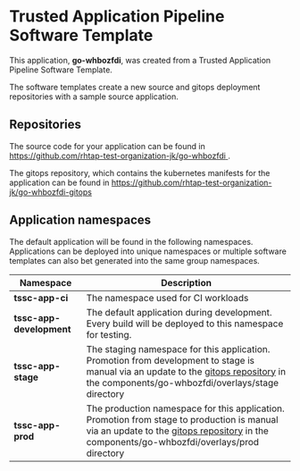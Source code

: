 # Trusted Application Pipeline Software Template

This application, **go-whbozfdi**, was created from a Trusted Application Pipeline Software Template.

The software templates create a new source and gitops deployment repositories with a sample source application. 

## Repositories

The source code for your application can be found in [https://github.com/rhtap-test-organization-jk/go-whbozfdi ](https://github.com/rhtap-test-organization-jk/go-whbozfdi ).
 
The gitops repository, which contains the kubernetes manifests for the application can be found in 
[https://github.com/rhtap-test-organization-jk/go-whbozfdi-gitops ](https://github.com/rhtap-test-organization-jk/go-whbozfdi-gitops ) 

## Application namespaces 

The default application will be found in the following namespaces. Applications can be deployed into unique namespaces or multiple software templates can also bet generated into the same group namespaces.  

|  Namespace   |  Description   |  
| -------- | -------- |
| **tssc-app-ci** | The namespace used for CI workloads |
| **tssc-app-development** | The default application during development. Every build will be deployed to this namespace for testing. |
| **tssc-app-stage** | The staging namespace for this application. Promotion from development to stage is manual via an update to the [gitops repository](https://github.com/rhtap-test-organization-jk/go-whbozfdi-gitops ) in the components/go-whbozfdi/overlays/stage directory |
| **tssc-app-prod** | The production namespace for this application. Promotion from stage to production is manual via an update to the [gitops repository](https://github.com/rhtap-test-organization-jk/go-whbozfdi-gitops ) in the components/go-whbozfdi/overlays/prod directory |